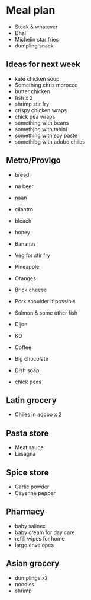 # Meal plan

- Steak & whatever
- Dhal
- Michelin star fries
- dumpling snack

## Ideas for next week

- kate chicken soup
- Something chris morocco
- butter chicken
- fish x 2
- shrimp stir fry
- crispy chicken wraps
- chick pea wraps
- something with beans
- somethjng with tahini
- something with soy paste
- somethibg with adobo chiles

## Metro/Provigo

- bread
- na beer
- naan
- cilantro
- bleach

- honey
- Bananas
- Veg for stir fry
- Pineapple
- Oranges
- Brick cheese
- Pork shoulder if possible
- Salmon & some other fish
- Dijon
- KD
- Coffee
- Big chocolate
- Dish soap
- chick peas

## Latin grocery

- Chiles in adobo x 2

## Pasta store

- Meat sauce
- Lasagna

## Spice store

- Garlic powder
- Cayenne pepper

## Pharmacy

- baby salinex
- baby cream for day care
- refill wipes for home
- large envelopes

## Asian grocery

- dumplings x2
- noodles
- shrimp
